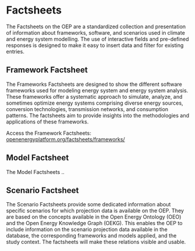 # Factsheets

The Factsheets on the OEP are a standardized collection and presentation of 
information about frameworks, software, and scenarios used in climate and 
energy system modelling. 
The use of interactive fields and pre-defined responses is designed to make 
it easy to insert data and filter for existing entries.

## Framework Factsheet

The Frameworks Factsheets are designed to show the different software frameworks 
used for modeling energy system and energy system analysis. 
These frameworks offer a systematic approach to simulate, analyze, 
and sometimes optimize energy systems comprising diverse energy sources, 
conversion technologies, transmission networks, and consumption patterns. 
The factsheets aim to provide insights into the methodologies and applications 
of these frameworks.

Access the Framework Factsheets: [openenergyplatform.org/factsheets/frameworks/](https://openenergyplatform.org/factsheets/frameworks/)

## Model Factsheet

The Model Factsheets ..

## Scenario Factsheet

The Scenario Factsheets provide some dedicated information about specific
scenarios for which projection data is available on the OEP.
They are based on the concepts available in the Open Energy Ontology (OEO)
and the Open Energy Knowledge Graph (OEKG).
This enables the OEP to include information on the scenario projection
data available in the database, the corresponding frameworks and models applied,
and the study context. 
The factsheets will make these relations visible and usable.
